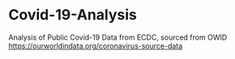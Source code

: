 # Covid-19-Analysis
Analysis of Public Covid-19 Data from ECDC, sourced from OWID https://ourworldindata.org/coronavirus-source-data
